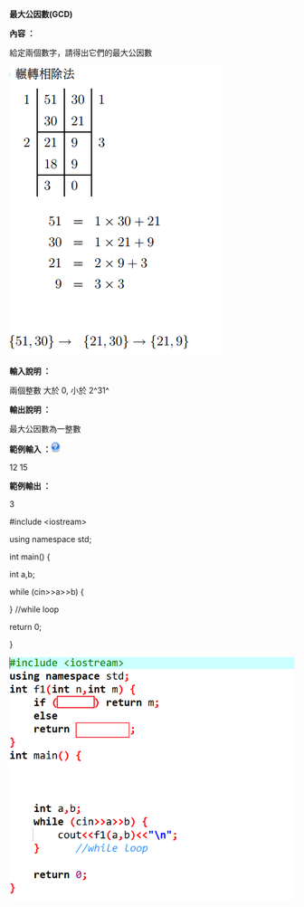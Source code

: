 **最大公因數(GCD)**

**內容 ：**

給定兩個數字，請得出它們的最大公因數

![](./img/media/image1.png)

**輸入說明 ：**

兩個整數 大於 0, 小於 2^31^

**輸出說明 ：**

最大公因數為一整數

**範例輸入
：**![help](./img/media/image2.png)

12 15

**範例輸出 ：**

3

\#include \<iostream\>

using namespace std;

int main() {

int a,b;

while (cin\>\>a\>\>b) {

} //while loop

return 0;

}

![](./img/media/image3.png)
